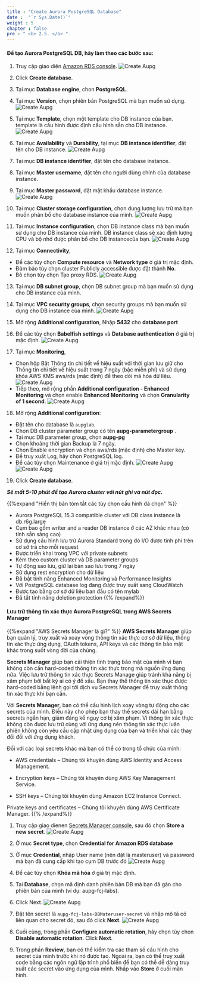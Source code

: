 ```yaml
---
title : "Create Aurora PostgreSQL Database"
date :  "`r Sys.Date()`" 
weight : 5
chapter : false
pre : " <b> 2.5. </b> "
---
```



#### Để tạo Aurora PostgreSQL DB, hãy làm theo các bước sau:

1. Truy cập giao diện [Amazon RDS console](https://console.aws.amazon.com/rds/).
    ![Create Aupg](/images/1/1.1/1.png)

2. Click **Create database**.
3. Tại mục **Database engine**, chon **PostgreSQL**.
4. Tại mục **Version**, chọn phiên bản PostgreSQL mà bạn muốn sử dụng.
    ![Create Aupg](/images/1/1.1/2.png)

5. Tại mục **Template**, chọn một template cho DB instance của bạn. template  là cấu hình được định cấu hình sẵn cho DB instance.
    ![Create Aupg](/images/1/1.1/3.png)

6. Tại mục **Availability** và **Durability**, tại mục **DB instance identifier**, đặt tên cho DB instance.
    ![Create Aupg](/images/1/1.1/7.png)

7. Tại mục **DB instance identifier**, đặt tên cho database instance.
8. Tại mục **Master username**, đặt tên cho người dùng chính của database instance.
9. Tại mục **Master password**, đặt mật khẩu database instance.
    ![Create Aupg](/images/1/1.1/4.png)

10. Tại mục **Cluster storage configuration**, chọn dung lượng lưu trữ mà bạn muốn phân bổ cho database instance của mình.
    ![Create Aupg](/images/1/1.1/5.png)

11. Tại mục **Instance configuration**, chọn DB instance class mà bạn muốn sử dụng cho DB instance của mình. DB instance class sẽ xác định lượng CPU và bộ nhớ được phân bổ cho DB instancecủa bạn.
    ![Create Aupg](/images/1/1.1/6.png)


12. Tại mục **Connectivity**, 
- Để các tùy chọn **Compute resource** và **Network type** ở giá trị mặc định.
- Đảm bảo tùy chọn cluster Publicly accessible được đặt thành **No**.
- Bỏ chọn tùy chọn Tạo proxy RDS.
    ![Create Aupg](/images/1/1.1/8.png)

13. Tại mục **DB subnet group**, chọn DB subnet group mà bạn muốn sử dụng cho DB instance của mình.
14. Tại mục **VPC security groups**, chọn security groups mà bạn muốn sử dụng cho DB instance của mình.
    ![Create Aupg](/images/1/1.1/9.png)

15. Mở rộng **Additional configuration**, Nhập **5432** cho **database port**
16. Để các tùy chọn **Babelfish settings** và **Database authentication** ở giá trị mặc định.
    ![Create Aupg](/images/1/1.1/10.png)

17. Tại mục **Monitoring**, 
- Chọn hộp Bật Thông tin chi tiết về hiệu suất với thời gian lưu giữ cho Thông tin chi tiết về hiệu suất trong 7 ngày (bậc miễn phí) và sử dụng khóa AWS KMS aws/rds (mặc định) để theo dõi mã hóa dữ liệu.
    ![Create Aupg](/images/1/1.1/11.png)
- Tiếp theo, mở rộng phần **Additional configuration - Enhanced Monitoring** và chọn enable **Enhanced Monitoring** và chọn **Granularity of 1 second**.
    ![Create Aupg](/images/1/1.1/12.png)
18. Mở rộng **Additional configuration**:
- Đặt tên cho database là ``aupglab``.
- Chọn DB cluster parameter group có tên **aupg-parametergroup** . 
- Tại mục DB parameter group, chọn **aupg-pg**
- Chọn khoảng thời gian Backup là 7 ngày.
- Chọn Enable encryption và chọn aws/rds (mặc định) cho Master key.
- Để truy xuất Log, hãy chọn PostgreSQL log.
- Để các tùy chọn Maintenance ở giá trị mặc định.
    ![Create Aupg](/images/1/1.1/13.png)
    ![Create Aupg](/images/1/1.1/14.png)


19. Click **Create database**.


***Sẽ mất 5-10 phút để tạo Aurora cluster với nút ghi và nút đọc.***

{{%expand "Hiển thị bản tóm tắt các tùy chọn cấu hình đã chọn" %}}
- Aurora PostgreSQL 15.3 compatible cluster với DB class instance là db.r6g.large
- Cụm bao gồm writer and a reader DB instance ở các AZ khác nhau (có tính sẵn sàng cao)
- Sử dụng cấu hình lưu trữ Aurora Standard trong đó I/O được tính phí trên cơ sở trả cho mỗi request
- Được triển khai trong VPC với private subnets 
- Kèm theo custom cluster và DB parameter groups
- Tự động sao lưu, giữ lại bản sao lưu trong 7 ngày
- Sử dụng rest encryption cho dữ liệu
- Đã bật tính năng Enhanced Monitoring và Performance Insights
- Với PostgreSQL database log đang được truy xuất sang CloudWatch
- Được tạo bằng cơ sở dữ liệu ban đầu có tên mylab
- Đã tắt tính năng deletion protection
{{% /expand%}}

#### Lưu trữ thông tin xác thực Aurora PostgreSQL trong AWS Secrets Manager
{{%expand "AWS Secrets Manager là gì?" %}}
**AWS Secrets Manager** giúp bạn quản lý, truy xuất và xoay vòng thông tin xác thực cơ sở dữ liệu, thông tin xác thực ứng dụng, OAuth tokens, API keys và các thông tin bảo mật khác trong suốt vòng đời của chúng.

**Secrets Manager** giúp bạn cải thiện tình trạng bảo mật của mình vì bạn không còn cần hard-coded thông tin xác thực trong mã nguồn ứng dụng nữa. Việc lưu trữ thông tin xác thực Secrets Manage giúp tránh khả năng bị xâm phạm bởi bất kỳ ai có ý đồ xấu. Bạn thay thế thông tin xác thực được hard-coded bằng lệnh gọi tới dịch vụ Secrets Manager để truy xuất thông tin xác thực khi bạn cần.

Với **Secrets Manager**, bạn có thể cấu hình lịch xoay vòng tự động cho các secrets của mình. Điều này cho phép bạn thay thế secrets dài hạn bằng secrets ngắn hạn, giảm đáng kể nguy cơ bị xâm phạm. Vì thông tin xác thực không còn được lưu trữ cùng với ứng dụng nên thông tin xác thực luân phiên không còn yêu cầu cập nhật ứng dụng của bạn và triển khai các thay đổi đối với ứng dụng khách.

Đối với các loại secrets khác mà bạn có thể có trong tổ chức của mình:

- AWS credentials – Chúng tôi khuyên dùng AWS Identity and Access Management.

- Encryption keys – Chúng tôi khuyên dùng AWS Key Management Service.

- SSH keys – Chúng tôi khuyên dùng Amazon EC2 Instance Connect.

Private keys and certificates – Chúng tôi khuyên dùng AWS Certificate Manager.
{{% /expand%}}

1. Truy cập giao dienen [Secrets Manager console](https://console.aws.amazon.com/secretsmanager/), sau đó chọn **Store a new secret**.
    ![Create Aupg](/images/1/1.1/16.png)

2. Ở mục **Secret type**, chọn  **Credential for Amazon RDS database**
3. Ở mục **Credential**,  nhập User name (nên đặt là masteruser) và password mà bạn đã cung cấp khi tạo cụm DB trước đó
    ![Create Aupg](/images/1/1.1/17.png)

4. Để các tùy chọn **Khóa mã hóa** ở giá trị mặc định.
5. Tại **Database**, chọn mã định danh phiên bản DB mà bạn đã gán cho phiên bản của mình (ví dụ: aupg-fcj-labs).
6. Click Next.
    ![Create Aupg](/images/1/1.1/18.png)

7. Đặt tên secret là ``aupg-fcj-labs-DBMateruser-secret`` và nhập mô tả có liên quan cho secret đó, sau đó click **Next**.
    ![Create Aupg](/images/1/1.1/19.png)

8. Cuối cùng, trong phần **Configure automatic rotation**, hãy chọn tùy chọn **Disable automatic rotation**. Click **Next**.

9. Trong phần **Review**, bạn có thể kiểm tra các tham số cấu hình cho secret của mình trước khi nó được tạo. Ngoài ra, bạn có thể truy xuất code bằng các ngôn ngữ lập trình phổ biến để bạn có thể dễ dàng truy xuất các secret vào ứng dụng của mình. Nhấp vào **Store** ở cuối màn hình.